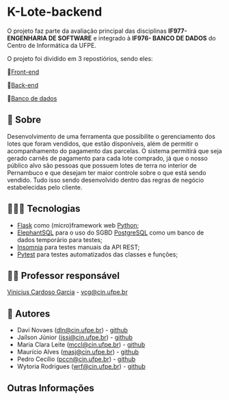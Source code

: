 # K-Lote-backend

O projeto faz parte da avaliação principal das disciplinas **IF977- ENGENHARIA DE SOFTWARE** e integrado à **IF976- BANCO DE DADOS** do Centro de Informática da UFPE. 

O projeto foi dividido em 3 repostiórios, sendo eles:

📌[Front-end](https://github.com/Jailsonsdsj/projeto-ES-front)

📌[Back-end](https://github.com/k-lote/klote-backend)

📌[Banco de dados](https://github.com/wytoriaa/loteamento-prjt-bd)

## 📑 Sobre
Desenvolvimento de uma ferramenta que possibilite o gerenciamento dos lotes que foram vendidos, que estão disponíveis, além de permitir o acompanhamento do pagamento das parcelas. O sistema permitirá que seja gerado carnês de pagamento para cada lote comprado, já que o nosso público alvo são pessoas que possuem lotes de terra no interior de Pernambuco e que desejam ter maior controle sobre o que está sendo vendido. Tudo isso sendo desenvolvido dentro das regras de negócio estabelecidas pelo cliente.

## 👩🏽‍💻 Tecnologias
- [Flask](https://flask.palletsprojects.com/en/2.2.x/) como (micro)framework web [Python](https://docs.python.org/3/);
- [ElephantSQL](https://www.elephantsql.com/docs/index.html) para o uso do SGBD [PostgreSQL](https://www.postgresql.org/docs/) como um banco de dados temporário para testes;
- [Insomnia](https://docs.insomnia.rest/insomnia/get-started) para testes manuais da API REST;
- [Pytest](https://docs.pytest.org/en/7.1.x/) para testes automatizados das classes e funções;


## 👨‍🏫 Professor responsável

[Vinicius Cardoso Garcia](https://viniciusgarcia.me/) - [vcg@cin.ufpe.br]()

## 👥 Autores
- Davi Novaes (dln@cin.ufpe.br) - [github](https://github.com/davinovaes)
- Jaílson Júnior (jssj@cin.ufpe.br) - [github](https://github.com/Jailsonsdsj)
- Maria Clara Leite (mccl@cin.ufpe.br) - [github](https://github.com/claraleite)
- Maurício Alves (masj@cin.ufpe.br) - [github](https://github.com/1-mauricio)
- Pedro Cecílio (pccn@cin.ufpe.br) - [github](https://github.com/pedroceciliocn)
- Wytoria Rodrigues (wrf@cin.ufpe.br) - [github](https://github.com/wytoriaa)

## Outras Informações
